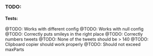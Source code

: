 ### TODO:

#### Tests:

@TODO: Works with different config
@TODO: Works with null config
@TODO: Correctly puts smileys in the right place
@TODO: Correctly numbers tweets
@TODO: None of the tweets should be > 140
@TODO: Clipboard copier should work properly
@TODO: Should not exceed maxParts